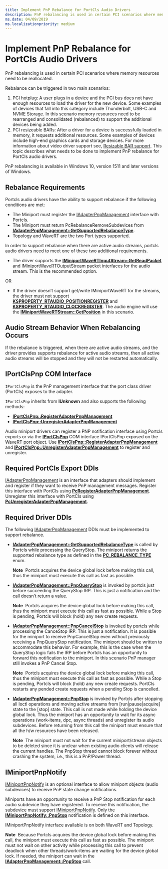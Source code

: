 ```yaml
---
title: Implement PnP Rebalance for PortCls Audio Drivers
description: PnP rebalancing is used in certain PCI scenarios where memory resources need to be reallocated.
ms.date: 04/09/2019
ms.localizationpriority: medium
---
```


# Implement PnP Rebalance for PortCls Audio Drivers


PnP rebalancing is used in certain PCI scenarios where memory resources need to be reallocated.

Rebalance can be triggered in two main scenarios:

1. PCI hotplug: A user plugs in a device and the PCI bus does not have enough resources to load the driver for the new device. Some examples of devices that fall into this category include Thunderbolt, USB-C and NVME Storage. In this scenario memory resources need to be rearranged and consolidated (rebalanced) to support the additional devices being added.
2. PCI resizeable BARs: After a driver for a device is successfully loaded in memory, it requests additional resources. Some examples of devices include high-end graphics cards and storage devices. For more information about video driver support see, [Resizable BAR support](../display/resizable-bar-support.md).
This topic describes what needs to be done to implement PnP rebalance for PortCls audio drivers.

PnP rebalancing is available in Windows 10, version 1511 and later versions of Windows.

## <span id="Rebalance_Requirements"></span><span id="rebalance_requirements"></span><span id="REBALANCE_REQUIREMENTS"></span>Rebalance Requirements


Portcls audio drivers have the ability to support rebalance if the following conditions are met:

-   The Miniport must register the [IAdapterPnpManagement](/windows-hardware/drivers/ddi/portcls/nn-portcls-iadapterpnpmanagement) interface with Portcls.
-   The Miniport must return PcRebalanceRemoveSubdevices from [**IAdapterPnpManagement::GetSupportedRebalanceType**](/windows-hardware/drivers/ddi/portcls/nf-portcls-iadapterpnpmanagement-getsupportedrebalancetype).
-   Topology and WaveRT are the two Port types supported.

In order to support rebalance when there are active audio streams, portcls audio drivers need to meet one of these two additional requirements.

-   The driver supports the [**IMiniportWaveRTInputStream::GetReadPacket**](/windows-hardware/drivers/ddi/portcls/nf-portcls-iminiportwavertinputstream-getreadpacket) and [IMiniportWaveRTOutputStream](/windows-hardware/drivers/ddi/portcls/nn-portcls-iminiportwavertoutputstream) packet interfaces for the audio stream. This is the recommended option.

OR

-   If the driver doesn’t support get/write IMiniportWaveRT for the streams, the driver must not support [**KSPROPERTY\_RTAUDIO\_POSITIONREGISTER**](./ksproperty-rtaudio-positionregister.md) and [**KSPROPERTY\_RTAUDIO\_CLOCKREGISTER**](./ksproperty-rtaudio-clockregister.md). The audio engine will use the [**IMiniportWaveRTStream::GetPosition**](/windows-hardware/drivers/ddi/portcls/nf-portcls-iminiportwavertstream-getposition) in this scenario.

## <span id="Audio_Stream_Behavior_When_Rebalancing_Occurs"></span><span id="audio_stream_behavior_when_rebalancing_occurs"></span><span id="AUDIO_STREAM_BEHAVIOR_WHEN_REBALANCING_OCCURS"></span>Audio Stream Behavior When Rebalancing Occurs


If the rebalance is triggered, when there are active audio streams, and the driver provides supports rebalance for active audio streams, then all active audio streams will be stopped and they will not be restarted automatically.

## <span id="IPortClsPnp_COM_Interface"></span><span id="iportclspnp_com_interface"></span><span id="IPORTCLSPNP_COM_INTERFACE"></span>IPortClsPnp COM Interface


`IPortClsPnp` is the PnP management interface that the port class driver (PortCls) exposes to the adapter.

`IPortClsPnp` inherits from **IUnknown** and also supports the following methods:

-   [**IPortClsPnp::RegisterAdapterPnpManagement**](/windows-hardware/drivers/ddi/portcls/nf-portcls-iportclspnp-registeradapterpnpmanagement)
-   [**IPortClsPnp::UnregisterAdapterPnpManagement**](/windows-hardware/drivers/ddi/portcls/nf-portcls-iportclspnp-unregisteradapterpnpmanagement)

Audio miniport drivers can register a PNP notification interface using Portcls exports or via the [**IPortClsPnp**](/windows-hardware/drivers/ddi/portcls/nn-portcls-iportclspnp) COM interface IPortClsPnp exposed on the WaveRT port object. Use [**IPortClsPnp::RegisterAdapterPnpManagement**](/windows-hardware/drivers/ddi/portcls/nf-portcls-iportclspnp-registeradapterpnpmanagement) and [**IPortClsPnp::UnregisterAdapterPnpManagement**](/windows-hardware/drivers/ddi/portcls/nf-portcls-iportclspnp-unregisteradapterpnpmanagement) to register and unregister.

## <span id="Required_PortCls_Export_DDIs"></span><span id="required_portcls_export_ddis"></span><span id="REQUIRED_PORTCLS_EXPORT_DDIS"></span>Required PortCls Export DDIs


[IAdapterPnpManagement](/windows-hardware/drivers/ddi/portcls/nn-portcls-iadapterpnpmanagement) is an interface that adapters should implement and register if they want to receive PnP management messages. Register this interface with PortCls using [**PcRegisterAdapterPnpManagement**](/windows-hardware/drivers/ddi/portcls/nf-portcls-pcregisteradapterpnpmanagement). Unregister this interface with PortCls using [**PcUnregisterAdapterPnpManagement**](/windows-hardware/drivers/ddi/portcls/nf-portcls-pcunregisteradapterpnpmanagement).

## <span id="Required_Driver_DDIs"></span><span id="required_driver_ddis"></span><span id="REQUIRED_DRIVER_DDIS"></span>Required Driver DDIs


The following [IAdapterPnpManagement](/windows-hardware/drivers/ddi/portcls/nn-portcls-iadapterpnpmanagement) DDIs must be implemented to support rebalance.

-   [**IAdapterPnpManagement::GetSupportedRebalanceType**](/windows-hardware/drivers/ddi/portcls/nf-portcls-iadapterpnpmanagement-getsupportedrebalancetype) is called by Portcls while processing the QueryStop. The miniport returns the supported rebalance type as defined in the [**PC\_REBALANCE\_TYPE**](/windows-hardware/drivers/ddi/portcls/ne-portcls-pc_rebalance_type) enum.

    **Note**  Portcls acquires the device global lock before making this call, thus the miniport must execute this call as fast as possible.

     

-   [**IAdapterPnpManagement::PnpQueryStop**](/windows-hardware/drivers/ddi/portcls/nf-portcls-iadapterpnpmanagement-pnpquerystop) is invoked by portcls just before succeeding the QueryStop IRP. This is just a notification and the call doesn’t return a value.

    **Note**  Portcls acquires the device global lock before making this call, thus the miniport must execute this call as fast as possible. While a Stop is pending, Portcls will block (hold) any new create requests.

     

-   [**IAdapterPnpManagement::PnpCancelStop**](/windows-hardware/drivers/ddi/portcls/nf-portcls-iadapterpnpmanagement-pnpcancelstop) is invoked by portcls while processing the CanceStop IRP. This is just a notification. It is possible for the miniport to receive PnpCancelStop even without previously receiving a PnpQueryStop notification. The miniport should be written to accommodate this behavior. For example, this is the case when the QueryStop logic fails the IRP before Portcls has an opportunity to forward this notification to the miniport. In this scenario PnP manager still invokes a PnP Cancel Stop.

    **Note**  Portcls acquires the device global lock before making this call, thus the miniport must execute this call as fast as possible. While a Stop is pending, Portcls will block (hold) any new create requests. PortCls restarts any pended create requests when a pending Stop is cancelled.

     

-   [**IAdapterPnpManagement::PnpStop**](/windows-hardware/drivers/ddi/portcls/nf-portcls-iadapterpnpmanagement-pnpstop) is invoked by Portcls after stopping all Ioctl operations and moving active streams from \[run|pause|acquire\] state to the \[stop\] state. This call is not made while holding the device global lock. Thus the miniport has an opportunity to wait for its async operations (work-items, dpc, async threads) and unregister its audio subdevices. Before returning from this call the miniport must ensure that all the h/w resources have been released.

    **Note**  The miniport must not wait for the current miniport/stream objects to be deleted since it is unclear when existing audio clients will release the current handles. The PnpStop thread cannot block forever without crashing the system, i.e., this is a PnP/Power thread.

     

## <span id="_IMiniportPnpNotify"></span><span id="_iminiportpnpnotify"></span><span id="_IMINIPORTPNPNOTIFY"></span> IMiniportPnpNotify


[IMiniportPnpNotify](/windows-hardware/drivers/ddi/portcls/nn-portcls-iminiportpnpnotify) is an optional interface to allow miniport objects (audio subdevices) to receive PnP state change notifications.

Miniports have an opportunity to receive a PnP Stop notification for each audio subdevice they have registered. To receive this notification, the subdevice must support [IMiniportPnpNotify](/windows-hardware/drivers/ddi/portcls/nn-portcls-iminiportpnpnotify). Only the [**IMiniportPnpNotify::PnpStop**](/windows-hardware/drivers/ddi/portcls/nf-portcls-iminiportpnpnotify-pnpstop) notification is defined on this interface.

IMiniportPnpNotify interface available is on both WaveRT and Topology.

**Note**  Because Portcls acquires the device global lock before making this call, the miniport must execute this call as fast as possible. The miniport must not wait on other activity while processing this call to prevent deadlock when other threads/work-items are waiting for the device global lock. If needed, the miniport can wait in the [**IAdapterPnpManagement::PnpStop**](/windows-hardware/drivers/ddi/portcls/nf-portcls-iadapterpnpmanagement-pnpstop) call.
